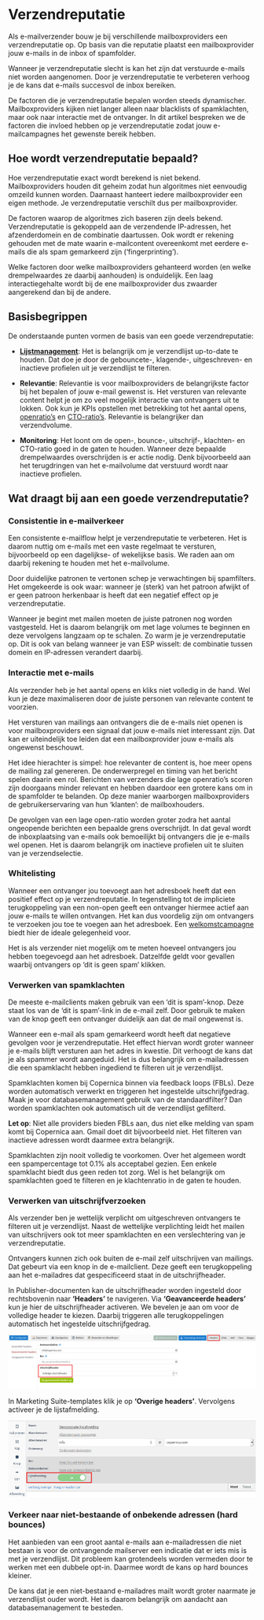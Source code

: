 # Verzendreputatie

Als e-mailverzender bouw je bij verschillende mailboxproviders een verzendreputatie op. 
Op basis van die reputatie plaatst een mailboxprovider jouw e-mails in de inbox of spamfolder.

Wanneer je verzendreputatie slecht is kan het zijn dat verstuurde e-mails niet worden aangenomen. 
Door je verzendreputatie te verbeteren verhoog je de kans dat e-mails succesvol de inbox bereiken.

De factoren die je verzendreputatie bepalen worden steeds dynamischer. Mailboxproviders kijken 
niet langer alleen naar blacklists of spamklachten, maar ook naar interactie met de ontvanger. 
In dit artikel bespreken we de factoren die invloed hebben op je verzendreputatie zodat jouw
e-mailcampagnes het gewenste bereik hebben.

## Hoe wordt verzendreputatie bepaald?

Hoe verzendreputatie exact wordt berekend is niet bekend. Mailboxproviders houden dit geheim 
zodat hun algoritmes niet eenvoudig omzeild kunnen worden. Daarnaast hanteert iedere mailboxprovider
een eigen methode. Je verzendreputatie verschilt dus per mailboxprovider.

De factoren waarop de algoritmes zich baseren zijn deels bekend. Verzendreputatie is gekoppeld
aan de verzendende IP-adressen, het afzenderdomein en de combinatie daartussen. Ook wordt er 
rekening gehouden met de mate waarin e-mailcontent overeenkomt met eerdere e-mails die als 
spam gemarkeerd zijn (‘fingerprinting’).

Welke factoren door welke mailboxproviders gehanteerd worden (en welke drempelwaardes ze daarbij 
aanhouden) is onduidelijk. Een laag interactiegehalte wordt bij de ene mailboxprovider dus 
zwaarder aangerekend dan bij de andere.

## Basisbegrippen

De onderstaande punten vormen de basis van een goede verzendreputatie:

* __[Lijstmanagement](https://www.copernica.com/nl/blog/post/deliverability-101-deel-1-de-invloed-van-lijstmanagement-op-deliverability)__: Het is belangrijk om je verzendlijst up-to-date te houden. Dat doe je door de gebouncete-, klagende-, uitgeschreven- en inactieve profielen uit je verzendlijst te filteren.

* __Relevantie__: Relevantie is voor mailboxproviders de belangrijkste factor bij het bepalen of jouw e-mail gewenst is. Het versturen van relevante content helpt je om zo veel mogelijk interactie van ontvangers uit te lokken. Ook kun je KPIs opstellen met betrekking tot het aantal opens, [openratio’s](./definitions) en [CTO-ratio’s](./definitions). Relevantie is belangrijker dan verzendvolume.

* __Monitoring__: Het loont om de open-, bounce-, uitschrijf-, klachten- en CTO-ratio goed in de gaten te houden. Wanneer deze bepaalde drempelwaardes overschrijden is er actie nodig. Denk bijvoorbeeld aan het terugdringen van het e-mailvolume dat verstuurd wordt naar inactieve profielen.

## Wat draagt bij aan een goede verzendreputatie?

### Consistentie in e-mailverkeer

Een consistente e-mailflow helpt je verzendreputatie te verbeteren. Het is daarom nuttig om e-mails met een vaste regelmaat te versturen, bijvoorbeeld op een dagelijkse- of wekelijkse basis. We raden aan om daarbij rekening te houden met het e-mailvolume.

Door duidelijke patronen te vertonen schep je verwachtingen bij spamfilters. Het omgekeerde is ook waar: wanneer je (sterk) van het patroon afwijkt of er geen patroon herkenbaar is heeft dat een negatief effect op je verzendreputatie.

Wanneer je begint met mailen moeten de juiste patronen nog worden vastgesteld. Het is daarom belangrijk om met lage volumes te beginnen en deze vervolgens langzaam op te schalen. Zo warm je je verzendreputatie op. Dit is ook van belang wanneer je van ESP wisselt: de combinatie tussen domein en IP-adressen verandert daarbij.

### Interactie met e-mails

Als verzender heb je het aantal opens en kliks niet volledig in de hand. Wel kun je deze maximaliseren door de juiste personen van relevante content te voorzien.

Het versturen van mailings aan ontvangers die de e-mails niet openen is voor mailboxproviders een signaal dat jouw e-mails niet interessant zijn. Dat kan er uiteindelijk toe leiden dat een mailboxprovider jouw e-mails als ongewenst beschouwt. 

Het idee hierachter is simpel: hoe relevanter de content is, hoe meer opens de mailing zal genereren. De onderwerpregel en timing van het bericht spelen daarin een rol. Berichten van verzenders die lage openratio’s scoren zijn doorgaans minder relevant en hebben daardoor een grotere kans om in de spamfolder te belanden. Op deze manier waarborgen mailboxproviders de gebruikerservaring van hun ‘klanten’: de mailboxhouders.

De gevolgen van een lage open-ratio worden groter zodra het aantal ongeopende berichten een bepaalde grens overschrijdt. In dat geval wordt de inboxplaatsing van e-mails ook bemoeilijkt bij ontvangers die je e-mails wel openen. Het is daarom belangrijk om inactieve profielen uit te sluiten van je verzendselectie.

### Whitelisting

Wanneer een ontvanger jou toevoegt aan het adresboek heeft dat een positief effect op je verzendreputatie. In tegenstelling tot de impliciete terugkoppeling van een non-open geeft een ontvanger hiermee actief aan jouw e-mails te willen ontvangen. Het kan dus voordelig zijn om ontvangers te verzoeken jou toe te voegen aan het adresboek. Een [welkomstcampagne](https://www.copernica.com/nl/blog/post/campagne-uitgelicht-editie-5-welkomstcampagnes) biedt hier de ideale gelegenheid voor.

Het is als verzender niet mogelijk om te meten hoeveel ontvangers jou hebben toegevoegd aan het adresboek. Datzelfde geldt voor gevallen waarbij ontvangers op ‘dit is geen spam’ klikken.

### Verwerken van spamklachten

De meeste e-mailclients maken gebruik van een ‘dit is spam’-knop. Deze staat los van de ‘dit is spam’-link in de e-mail zelf. Door gebruik te maken van de knop geeft een ontvanger duidelijk aan dat de mail ongewenst is. 

Wanneer een e-mail als spam gemarkeerd wordt heeft dat negatieve gevolgen voor je verzendreputatie. Het effect hiervan wordt groter wanneer je e-mails blijft versturen aan het adres in kwestie. Dit verhoogt de kans dat je als spammer wordt aangeduid. Het is dus belangrijk om e-mailadressen die een spamklacht hebben ingediend te filteren uit je verzendlijst. 

Spamklachten komen bij Copernica binnen via feedback loops (FBLs). Deze worden automatisch verwerkt en triggeren het ingestelde uitschrijfgedrag. Maak je voor databasemanagement gebruik van de standaardfilter? Dan worden spamklachten ook automatisch uit de verzendlijst gefilterd.

__Let op__: Niet alle providers bieden FBLs aan, dus niet elke melding van spam komt bij Copernica aan. Gmail doet dit bijvoorbeeld niet. Het filteren van inactieve adressen wordt daarmee extra belangrijk.

Spamklachten zijn nooit volledig te voorkomen. Over het algemeen wordt een spampercentage tot 0.1% als acceptabel gezien. Een enkele spamklacht biedt dus geen reden tot zorg. Wel is het belangrijk om spamklachten goed te filteren en je klachtenratio in de gaten te houden.

### Verwerken van uitschrijfverzoeken

Als verzender ben je wettelijk verplicht om uitgeschreven ontvangers te filteren uit je verzendlijst. Naast de wettelijke verplichting leidt het mailen van uitschrijvers ook tot meer spamklachten en een verslechtering van je verzendreputatie.

Ontvangers kunnen zich ook buiten de e-mail zelf uitschrijven van mailings. Dat gebeurt via een knop in de e-mailclient. Deze geeft een terugkoppeling aan het e-mailadres dat gespecificeerd staat in de uitschrijfheader.

In Publisher-documenten kan de uitschrijfheader worden ingesteld door rechtsbovenin naar __‘Headers’__ te navigeren. Via __‘Geavanceerde headers’__ kun je hier de uitschrijfheader activeren. We bevelen je aan om voor de volledige header te kiezen. Daarbij triggeren alle terugkoppelingen automatisch het ingestelde uitschrijfgedrag.

![Publisher-uitschrijfheader](../images/nl/list_unsubscribe_publisher1.png)

In Marketing Suite-templates klik je op __‘Overige headers’__. Vervolgens activeer je de lijstafmelding.

![Marketing Suite-uitschrijfheader](../images/nl/list_unsubscribe_ms1.png)

### Verkeer naar niet-bestaande of onbekende adressen (hard bounces)

Het aanbieden van een groot aantal e-mails aan e-mailadressen die niet bestaan is voor de ontvangende mailserver een indicatie dat er iets mis is met je verzendlijst. Dit probleem kan grotendeels worden vermeden door te werken met een dubbele opt-in. Daarmee wordt de kans op hard bounces kleiner. 

De kans dat je een niet-bestaand e-mailadres mailt wordt groter naarmate je verzendlijst ouder wordt. Het is daarom belangrijk om aandacht aan databasemanagement te besteden.
